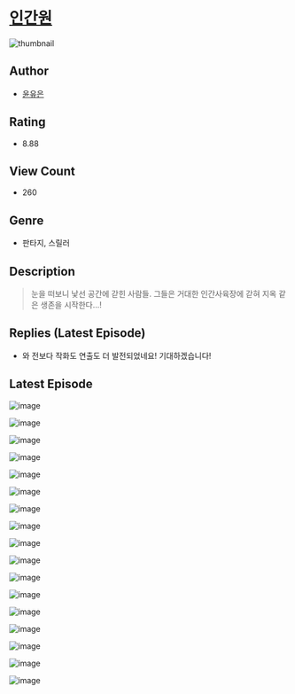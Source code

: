 # [인간원](https://comic.naver.com/challenge/list?titleId=810849)
![thumbnail](https://image-comic.pstatic.net/user_contents_data/challenge_comic/2023/05/25/317061/upload_3689633610534040375_480x623.jpeg)

## Author
- [윤유은](https://comic.naver.com/artistTitle?id=317061)

## Rating
- 8.88

## View Count
- 260

## Genre
- 판타지, 스릴러

## Description
> 눈을 떠보니 낯선 공간에 갇힌 사람들. 그들은 거대한 인간사육장에 갇혀 지옥 같은 생존을 시작한다...!

## Replies (Latest Episode)
- 와 전보다 작화도 연출도 더 발전되었네요! 기대하겠습니다!

## Latest Episode
![image](https://image-comic.pstatic.net/user_contents_data/challenge_comic/2023/05/25/317061/upload_3833517904607143223.jpeg)

![image](https://image-comic.pstatic.net/user_contents_data/challenge_comic/2023/05/24/317061/upload_3689908453292128313.jpeg)

![image](https://image-comic.pstatic.net/user_contents_data/challenge_comic/2023/05/24/317061/upload_7018353571262719076.jpeg)

![image](https://image-comic.pstatic.net/user_contents_data/challenge_comic/2023/05/24/317061/upload_3834082139597647923.jpeg)

![image](https://image-comic.pstatic.net/user_contents_data/challenge_comic/2023/05/24/317061/upload_7365464998436626736.jpeg)

![image](https://image-comic.pstatic.net/user_contents_data/challenge_comic/2023/05/24/317061/upload_3835156366816851766.jpeg)

![image](https://image-comic.pstatic.net/user_contents_data/challenge_comic/2023/05/24/317061/upload_4134924806650998833.jpeg)

![image](https://image-comic.pstatic.net/user_contents_data/challenge_comic/2023/05/24/317061/upload_3617572683584516198.jpeg)

![image](https://image-comic.pstatic.net/user_contents_data/challenge_comic/2023/05/24/317061/upload_3689680893093493041.jpeg)

![image](https://image-comic.pstatic.net/user_contents_data/challenge_comic/2023/05/24/317061/upload_7378644658894104115.jpeg)

![image](https://image-comic.pstatic.net/user_contents_data/challenge_comic/2023/05/24/317061/upload_7364285028344489059.jpeg)

![image](https://image-comic.pstatic.net/user_contents_data/challenge_comic/2023/05/24/317061/upload_4062639609441891888.jpeg)

![image](https://image-comic.pstatic.net/user_contents_data/challenge_comic/2023/05/24/317061/upload_3833464222716552805.jpeg)

![image](https://image-comic.pstatic.net/user_contents_data/challenge_comic/2023/05/24/317061/upload_7234017099073532211.jpeg)

![image](https://image-comic.pstatic.net/user_contents_data/challenge_comic/2023/05/24/317061/upload_3546695969312891702.jpeg)

![image](https://image-comic.pstatic.net/user_contents_data/challenge_comic/2023/05/25/317061/upload_3472897864810050916.jpeg)

![image](https://image-comic.pstatic.net/user_contents_data/challenge_comic/2023/05/25/317061/upload_7233688327175747376.jpeg)
